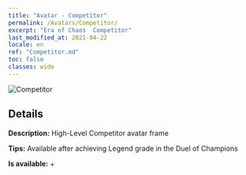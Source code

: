 ```yaml
---
title: "Avatar - Competitor"
permalink: /Avatars/Competitor/
excerpt: "Era of Chaos  Competitor"
last_modified_at: 2021-04-22
locale: en
ref: "Competitor.md"
toc: false
classes: wide
---
```

 ![Competitor](/images/a/avatarFrame_2.png)

## Details

 **Description:** High-Level Competitor avatar frame 

 **Tips:** Available after achieving Legend grade in the Duel of Champions 

 **Is available:**  + 

